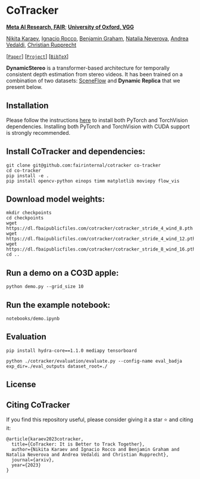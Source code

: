 # CoTracker

**[Meta AI Research, FAIR](https://ai.facebook.com/research/)**; **[University of Oxford, VGG](https://www.robots.ox.ac.uk/~vgg/)**

[Nikita Karaev](https://nikitakaraevv.github.io/), [Ignacio Rocco](https://www.irocco.info/), [Benjamin Graham](https://ai.facebook.com/people/benjamin-graham/), [Natalia Neverova](https://nneverova.github.io/), [Andrea Vedaldi](https://www.robots.ox.ac.uk/~vedaldi/), [Christian Rupprecht](https://chrirupp.github.io/)

[[`Paper`]()] [[`Project`](https://co-tracker.github.io/)] [[`BibTeX`](#citing-cotracker)]

<!-- ![nikita-reading](https://user-images.githubusercontent.com/37815420/236242052-e72d5605-1ab2-426c-ae8d-5c8a86d5252c.gif) -->

**DynamicStereo** is a transformer-based architecture for temporally consistent depth estimation from stereo videos. It has been trained on a combination of two datasets: [SceneFlow](https://lmb.informatik.uni-freiburg.de/resources/datasets/SceneFlowDatasets.en.html) and **Dynamic Replica** that we present below.


## Installation
Please follow the instructions [here](https://pytorch.org/get-started/locally/) to install both PyTorch and TorchVision dependencies. Installing both PyTorch and TorchVision with CUDA support is strongly recommended.

## Install CoTracker and dependencies:
```
git clone git@github.com:fairinternal/cotracker co-tracker
cd co-tracker
pip install -e .
pip install opencv-python einops timm matplotlib moviepy flow_vis
```


## Download model weights:
```
mkdir checkpoints
cd checkpoints
wget https://dl.fbaipublicfiles.com/cotracker/cotracker_stride_4_wind_8.pth
wget https://dl.fbaipublicfiles.com/cotracker/cotracker_stride_4_wind_12.pth
wget https://dl.fbaipublicfiles.com/cotracker/cotracker_stride_8_wind_16.pth
cd ..
```

## Run a demo on a CO3D apple:
```
python demo.py --grid_size 10
```

## Run the example notebook:
```
notebooks/demo.ipynb
```


## Evaluation
```
pip install hydra-core==1.1.0 mediapy tensorboard 
```
```
python ./cotracker/evaluation/evaluate.py --config-name eval_badja exp_dir=./eval_outputs dataset_root=./
```


## License


## Citing CoTracker
If you find this repository useful, please consider giving it a star ⭐ and citing it:
```
@article{karaev2023cotracker,
  title={CoTracker: It is Better to Track Together},
  author={Nikita Karaev and Ignacio Rocco and Benjamin Graham and Natalia Neverova and Andrea Vedaldi and Christian Rupprecht},
  journal={arxiv},
  year={2023}
}
```